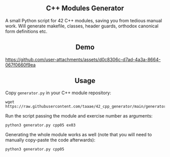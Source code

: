<h2 align="center">
  C++ Modules Generator
</h2>
A small Python script for 42 C++ modules, saving you from tedious manual work. Will generate makefile, classes, header guards, orthodox canonical form definitions etc.

<h2 align="center">
  Demo
</h2>

https://github.com/user-attachments/assets/d0c8306c-d7ad-4a3a-8664-067f0660f9ea

<h2 align="center">
Usage
</h2>

Copy `generator.py` in your C++ module repository:
```
wget https://raw.githubusercontent.com/taaae/42_cpp_generator/main/generator.py
```
Run the script passing the module and exercise number as arguments:
```
python3 generator.py cpp05 ex03
```
Generating the whole module works as well (note that you will need to manually copy-paste the code afterwards):
```
python3 generator.py cpp05
```
